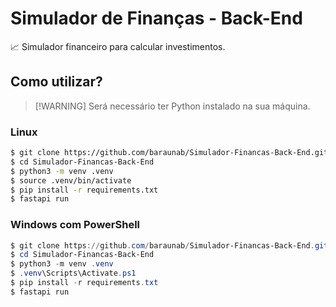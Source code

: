 # Simulador de Finanças - Back-End

📈 Simulador financeiro para calcular investimentos.

## Como utilizar?
>[!WARNING] Será necessário ter Python instalado na sua máquina.

### Linux
```bash
$ git clone https://github.com/baraunab/Simulador-Financas-Back-End.git
$ cd Simulador-Financas-Back-End
$ python3 -m venv .venv
$ source .venv/bin/activate
$ pip install -r requirements.txt
$ fastapi run
```

### Windows com PowerShell
```powershell
$ git clone https://github.com/baraunab/Simulador-Financas-Back-End.git
$ cd Simulador-Financas-Back-End
$ python3 -m venv .venv
$ .venv\Scripts\Activate.ps1
$ pip install -r requirements.txt
$ fastapi run
```
